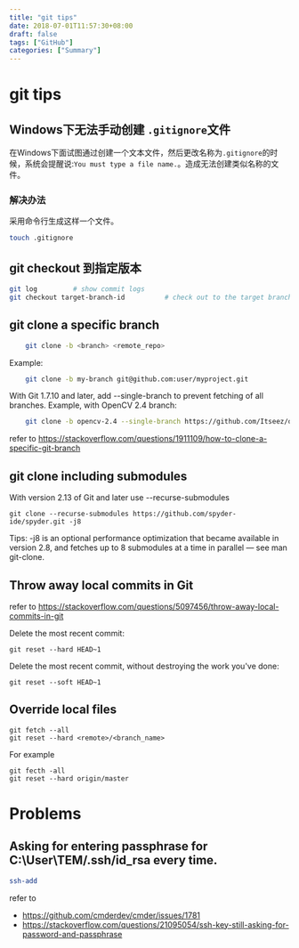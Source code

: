 ```yaml
---
title: "git tips"
date: 2018-07-01T11:57:30+08:00
draft: false
tags: ["GitHub"]
categories: ["Summary"]
---
```


# git tips

## Windows下无法手动创建 `.gitignore`文件

在Windows下面试图通过创建一个文本文件，然后更改名称为`.gitignore`的时候，系统会提醒说:`You must type a file name.`。造成无法创建类似名称的文件。

### 解决办法

采用命令行生成这样一个文件。

```sh
touch .gitignore
```

## git checkout 到指定版本

```sh
git log         # show commit logs
git checkout target-branch-id          # check out to the target branch
```

## git clone a specific branch

```sh
    git clone -b <branch> <remote_repo>
```

Example:
```sh
    git clone -b my-branch git@github.com:user/myproject.git
```

With Git 1.7.10 and later, add --single-branch to prevent fetching of all branches. Example, with OpenCV 2.4 branch:
```sh
    git clone -b opencv-2.4 --single-branch https://github.com/Itseez/opencv.git
```
refer to <https://stackoverflow.com/questions/1911109/how-to-clone-a-specific-git-branch>

## git clone including submodules

With version 2.13 of Git and later use --recurse-submodules
```git
git clone --recurse-submodules https://github.com/spyder-ide/spyder.git -j8
```
Tips: -j8 is an optional performance optimization that became available in version 2.8, and fetches up to 8 submodules at a time in parallel — see man git-clone.

## Throw away local commits in Git
refer to <https://stackoverflow.com/questions/5097456/throw-away-local-commits-in-git>

Delete the most recent commit:
```git
git reset --hard HEAD~1
```
Delete the most recent commit, without destroying the work you've done:
```git
git reset --soft HEAD~1
```

## Override local files
```git
git fetch --all
git reset --hard <remote>/<branch_name>
```
For example
```git
git fecth -all
git reset --hard origin/master
```

# Problems

## Asking for entering passphrase for C:\User\TEM/.ssh/id_rsa every time.

```sh
ssh-add
```

refer to 
- <https://github.com/cmderdev/cmder/issues/1781>
- <https://stackoverflow.com/questions/21095054/ssh-key-still-asking-for-password-and-passphrase>

